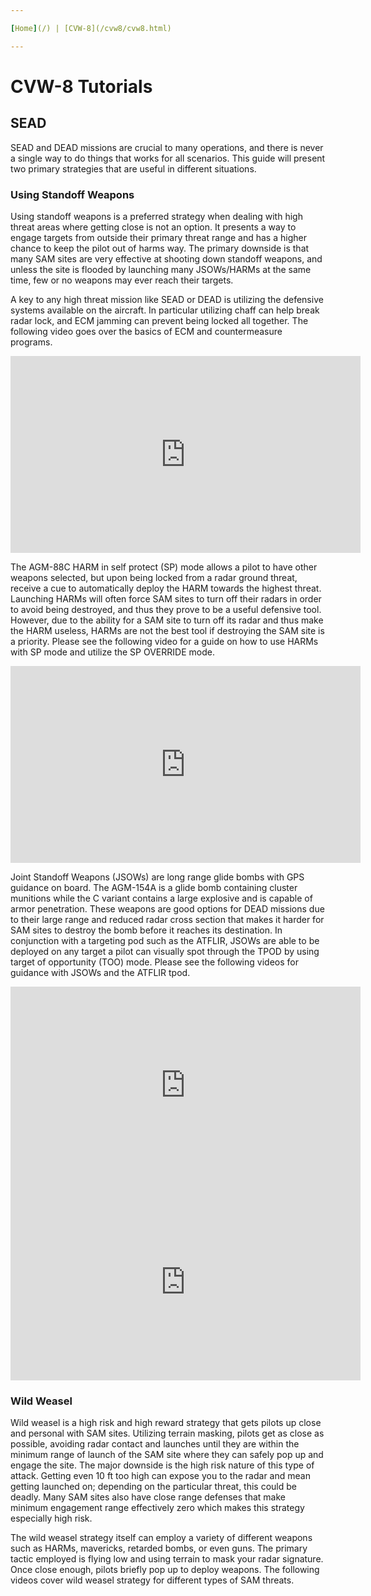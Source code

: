 ```yaml
---

[Home](/) | [CVW-8](/cvw8/cvw8.html)

---
```


# CVW-8 Tutorials

## SEAD

SEAD and DEAD missions are crucial to many operations, and there is never a
single way to do things that works for all scenarios. This guide will present
two primary strategies that are useful in different situations.

### Using Standoff Weapons

Using standoff weapons is a preferred strategy when dealing with high threat
areas where getting close is not an option. It presents a way to engage
targets from outside their primary threat range and has a higher chance to keep
the pilot out of harms way. The primary downside is that many SAM sites are very
effective at shooting down standoff weapons, and unless the site is flooded by
launching many JSOWs/HARMs at the same time, few or no weapons may ever reach
their targets.

A key to any high threat mission like SEAD or DEAD is utilizing the defensive
systems available on the aircraft. In particular utilizing chaff can help break
radar lock, and ECM jamming can prevent being locked all together. The following
video goes over the basics of ECM and countermeasure programs.

<iframe
  width="560"
  height="315"
  src="https://youtu.be/o6TaSLxVGoM"
  frameborder="0"
  allow="accelerometer; encrypted-media; gyroscope; picture-in-picture"
  allowfullscreen
></iframe>

The AGM-88C HARM in self protect (SP) mode allows a pilot to have other weapons
selected, but upon being locked from a radar ground threat, receive a cue to
automatically deploy the HARM towards the highest threat. Launching HARMs will
often force SAM sites to turn off their radars in order to avoid being
destroyed, and thus they prove to be a useful defensive tool. However, due to
the ability for a SAM site to turn off its radar and thus make the HARM useless,
HARMs are not the best tool if destroying the SAM site is a priority. Please
see the following video for a guide on how to use HARMs with SP mode and utilize
the SP OVERRIDE mode.

<iframe
  width="560"
  height="315"
  src="https://youtu.be/amyGzVnr2oU?t=598"
  frameborder="0"
  allow="accelerometer; encrypted-media; gyroscope; picture-in-picture"
  allowfullscreen
></iframe>

Joint Standoff Weapons (JSOWs) are long range glide bombs with GPS guidance on
board. The AGM-154A is a glide bomb containing cluster munitions while the C
variant contains a large explosive and is capable of armor penetration. These
weapons are good options for DEAD missions due to their large range and reduced
radar cross section that makes it harder for SAM sites to destroy the bomb
before it reaches its destination. In conjunction with a targeting pod such as
the ATFLIR, JSOWs are able to be deployed on any target a pilot can visually
spot through the TPOD by using target of opportunity (TOO) mode. Please see
the following videos for guidance with JSOWs and the ATFLIR tpod.

<iframe
  width="560"
  height="315"
  src="https://youtu.be/kGQYBpXqfMU"
  frameborder="0"
  allow="accelerometer; encrypted-media; gyroscope; picture-in-picture"
  allowfullscreen
></iframe>

<iframe
  width="560"
  height="315"
  src="https://youtu.be/YAhISGnrjtk"
  frameborder="0"
  allow="accelerometer; encrypted-media; gyroscope; picture-in-picture"
  allowfullscreen
></iframe>

### Wild Weasel

Wild weasel is a high risk and high reward strategy that gets pilots up close
and personal with SAM sites. Utilizing terrain masking, pilots get as close as
possible, avoiding radar contact and launches until they are within the minimum
range of launch of the SAM site where they can safely pop up and engage the
site. The major downside is the high risk nature of this type of attack. Getting
even 10 ft too high can expose you to the radar and mean getting launched on;
depending on the particular threat, this could be deadly. Many SAM sites also
have close range defenses that make minimum engagement range effectively zero
which makes this strategy especially high risk.

The wild weasel strategy itself can employ a variety of different weapons such
as HARMs, mavericks, retarded bombs, or even guns. The primary tactic employed
is flying low and using terrain to mask your radar signature. Once close enough,
pilots briefly pop up to deploy weapons. The following videos cover wild weasel
strategy for different types of SAM threats.
